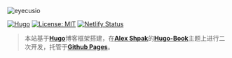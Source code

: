 ![eyecusio](http://storage.eyecus.com/cdn/eyecusio.jpg)

[![Hugo](https://img.shields.io/badge/hugo-0.55-blue.svg)](https://gohugo.io)
[![License: MIT](https://img.shields.io/badge/License-MIT-blue.svg)](LICENSE)
[![Netlify Status](https://api.netlify.com/api/v1/badges/e23914f0-3604-447f-a544-2f4d644970d6/deploy-status)](https://app.netlify.com/sites/eyecus/deploys)

> 本站基于[**Hugo**](https://gohugo.io/)博客框架搭建，在[**Alex Shpak**](https://github.com/alex-shpak)的[**Hugo-Book**](https://github.com/alex-shpak/hugo-book)主题上进行二次开发，托管于[**Github Pages**](https://pages.github.com/)。
